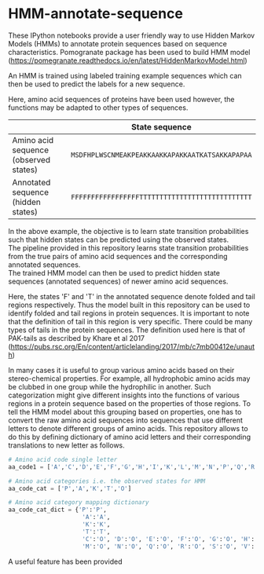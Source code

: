 # HMM-annotate-sequence

These IPython notebooks provide a user friendly way to use Hidden Markov Models (HMMs) to annotate protein sequences based on sequence characteristics.
Pomogranate package has been used to build HMM model (https://pomegranate.readthedocs.io/en/latest/HiddenMarkovModel.html)    

An HMM is trained using labeled training example sequences which can then be used to predict the labels for a new sequence.  

Here, amino acid sequences of proteins have been used however, the functions may be adapted to other types of sequences.

|                                      |                  State sequence                  |
|--------------------------------------|--------------------------------------------------|
| Amino acid sequence (observed states)| ``MSDFHPLWSCNMEAKPEAKKAAKKAPAKKAATKATSAKKAPAPAA``|
| Annotated sequence (hidden states)   | ``FFFFFFFFFFFFFFFFFTTTTTTTTTTTTTTTTTTTTTTTTTTTT``|

In the above example, the objective is to learn state transition probabilities such that hidden states can be predicted using the observed states.  
The pipeline provided in this repository learns state transition probabilities from the true pairs of amino acid sequences and the corresponding annotated sequences.    
The trained HMM model can then be used to predict hidden state sequences (annotated sequences) of newer amino acid sequences.  

Here, the states 'F' and 'T' in the annotated sequence denote folded and tail regions respectively. Thus the model built in this repository can be used to identify folded and tail regions in protein sequences. It is important to note that the definition of tail in this region is very specific. There could be many types of tails in the protein sequences. The definition used here is that of PAK-tails as described by Khare et al 2017 (https://pubs.rsc.org/En/content/articlelanding/2017/mb/c7mb00412e/unauth)    

In many cases it is useful to group various amino acids based on their stereo-chemical properties. For example, all hydrophobic amino acids may be clubbed in one group while the hydrophilic in another. Such categorization might give different insights into the functions of various regions in a protein sequence based on the properties of those regions. To tell the HMM model about this grouping based on properties, one has to convert the raw amino acid sequences into sequences that use different letters to denote different groups of amino acids. This repository allows to do this by defining dictionary of amino acid letters and their corresponding translations to new letter as follows.    

```python
# Amino acid code single letter
aa_code1 = ['A','C','D','E','F','G','H','I','K','L','M','N','P','Q','R','S','T','V','W','X','Y']

# Amino acid categories i.e. the observed states for HMM
aa_code_cat = ['P','A','K','T','O']

# Amino acid category mapping dictionary
aa_code_cat_dict = {'P':'P',
                     'A':'A',
                     'K':'K',
                     'T':'T',
                     'C':'O', 'D':'O', 'E':'O', 'F':'O', 'G':'O', 'H':'O', 'I':'O', 'L':'O',
                     'M':'O', 'N':'O', 'Q':'O', 'R':'O', 'S':'O', 'V':'O', 'W':'O', 'X':'O', 'Y':'O'}
```

A useful feature has been provided

